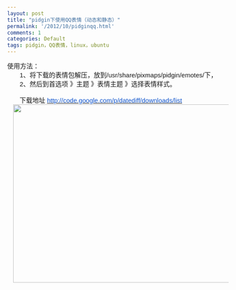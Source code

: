 ```yaml
---
layout: post
title: "pidgin下使用QQ表情（动态和静态）"
permalink: '/2012/10/pidginqq.html'
comments: 1
categories: Default
tags: pidgin，QQ表情，linux，ubuntu
---
```

<div dir="ltr" style="text-align: left;" trbidi="on"><b id="internal-source-marker_0.9620594207663089" style="font-family: Arial; font-size: 15px; font-weight: normal; text-indent: 29px;"><span style="vertical-align: baseline; white-space: pre-wrap;">使用方法： </span><br/><span style="vertical-align: baseline; white-space: pre-wrap;"> &nbsp;&nbsp;&nbsp;&nbsp;&nbsp;&nbsp;1、将下载的表情包解压，放到/usr/share/pixmaps/pidgin/emotes/下， </span><br/><span style="vertical-align: baseline; white-space: pre-wrap;"> &nbsp;&nbsp;&nbsp;&nbsp;&nbsp;&nbsp;2、然后到首选项 》主题 》表情主题 》选择表情样式。 &nbsp;</span></b><div><div style="text-indent: 29px;"><span style="font-family: Arial;"><span style="font-size: 15px; white-space: pre-wrap;"><br/></span></span></div><div style="text-indent: 29px;"><b id="internal-source-marker_0.9620594207663089" style="font-family: Arial; font-size: 15px; font-weight: normal;"><span style="vertical-align: baseline; white-space: pre-wrap;">下载地址 </span><a href="http://code.google.com/p/datediff/downloads/list"><span style="color: #1155cc; vertical-align: baseline; white-space: pre-wrap;">http://code.google.com/p/datediff/downloads/list</span></a></b></div><div class="separator" style="clear: both; text-align: center;"><a href="http://1.bp.blogspot.com/-ymgPBosKlhU/UIF-KeN7lgI/AAAAAAAAtEs/E2_Lw4szjjk/s1600/1350663700251.png" imageanchor="1" style="margin-left: 1em; margin-right: 1em;"><img border="0" height="416" src="http://1.bp.blogspot.com/-ymgPBosKlhU/UIF-KeN7lgI/AAAAAAAAtEs/E2_Lw4szjjk/s640/1350663700251.png" width="640"/></a></div><br/></div></div>